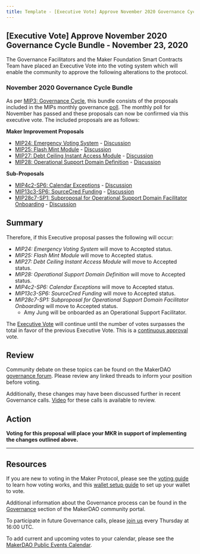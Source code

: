 ```yaml
---
title: Template - [Executive Vote] Approve November 2020 Governance Cycle Bundle - November 23, 2020
---
```


## [Executive Vote] Approve November 2020 Governance Cycle Bundle - November 23, 2020

The Governance Facilitators and the Maker Foundation Smart Contracts Team have placed an Executive Vote into the voting system which will enable the community to approve the following alterations to the protocol.

### November 2020 Governance Cycle Bundle

As per [MIP3: Governance Cycle](https://github.com/makerdao/mips/blob/master/MIP3/mip3.md), this bundle consists of the proposals included in the MIPs monthly governance [poll](https://vote.makerdao.com/polling/QmWaNdbq?network=mainnet#poll-detail). The monthly poll for November has passed and these proposals can now be confirmed via this executive vote. The included proposals are as follows:

**Maker Improvement Proposals**

- [MIP24: Emergency Voting System](https://github.com/makerdao/mips/blob/formal-submission/MIP24/mip24.md) - [Discussion](https://forum.makerdao.com/t/mip24-emergency-voting-system-replaces-mip-5/4009)
- [MIP25: Flash Mint Module](https://github.com/makerdao/mips/blob/formal-submission/MIP25/mip25.md) - [Discussion](https://forum.makerdao.com/t/mip25-flash-mint-module/4400)
- [MIP27: Debt Ceiling Instant Access Module](https://github.com/makerdao/mips/blob/formal-submission/MIP27/mip27.md) - [Discussion](https://forum.makerdao.com/t/mip27-debt-ceiling-instant-access-module/4625)
- [MIP28: Operational Support Domain Definition](https://github.com/makerdao/mips/blob/formal-submission/MIP28/mip28.md) - [Discussion](https://forum.makerdao.com/t/mip28-operational-support-domain-definition/4627)

**Sub-Proposals**

- [MIP4c2-SP6: Calendar Exceptions](https://github.com/makerdao/mips/blob/formal-submission/MIP4/MIP4c2-Subproposals/MIP4c2-SP6.md) - [Discussion](https://forum.makerdao.com/t/mip4c2-sp6-calendar-exceptions/4546)
- [MIP13c3-SP6: SourceCred Funding](https://github.com/makerdao/mips/blob/formal-submission/MIP13/MIP13c3-Subproposals/MIP13c3-SP6.md) - [Discussion](https://forum.makerdao.com/t/mip13c3-sp6-sourcecred-funding/4545)
- [MIP28c7-SP1: Subproposal for Operational Support Domain Facilitator Onboarding](https://github.com/makerdao/mips/blob/formal-submission/MIP28/MIP28c7-Subproposals/MIP28c7-SP1.md) - [Discussion](https://forum.makerdao.com/t/mip28c7-sp1-subproposal-for-operational-support-domain-facilitator-onboarding/4628)

## Summary

Therefore, if this Executive proposal passes the following will occur:

- _MIP24: Emergency Voting System_ will move to Accepted status.
- _MIP25: Flash Mint Module_ will move to Accepted status.
- _MIP27: Debt Ceiling Instant Access Module_ will move to Accepted status.
- _MIP28: Operational Support Domain Definition_ will move to Accepted status.
- _MIP4c2-SP6: Calendar Exceptions_ will move to Accepted status.
- _MIP13c3-SP6: SourceCred Funding_ will move to Accepted status.
- _MIP28c7-SP1: Subproposal for Operational Support Domain Facilitator Onboarding_ will move to Accepted status.
  - Amy Jung will be onboarded as an Operational Support Facilitator.

The [Executive Vote](https://community-development.makerdao.com/en/learn/governance/on-chain-gov) will continue until the number of votes surpasses the total in favor of the previous Executive Vote. This is a [continuous approval](https://community-development.makerdao.com/en/learn/governance/how-voting-works) vote.

## Review

Community debate on these topics can be found on the MakerDAO [governance forum](https://forum.makerdao.com/). Please review any linked threads to inform your position before voting.

Additionally, these changes may have been discussed further in recent Governance calls. [Video](https://www.youtube.com/playlist?list=PLLzkWCj8ywWNq5-90-Id6VPSsrk4OWVan) for these calls is available to review.

## Action

**Voting for this proposal will place your MKR in support of implementing the changes outlined above.**

---

## Resources

If you are new to voting in the Maker Protocol, please see the [voting guide](https://community-development.makerdao.com/en/learn/governance/how-voting-works/) to learn how voting works, and this [wallet setup guide](https://community-development.makerdao.com/en/learn/governance/voting-setup/) to set up your wallet to vote.

Additional information about the Governance process can be found in the [Governance](https://community-development.makerdao.com/en/learn/governance) section of the MakerDAO community portal.

To participate in future Governance calls, please [join us](https://github.com/makerdao/community/tree/master/governance/governance-and-risk-meetings) every Thursday at 16:00 UTC.

To add current and upcoming votes to your calendar, please see the [MakerDAO Public Events Calendar](https://calendar.google.com/calendar/embed?src=makerdao.com_3efhm2ghipksegl009ktniomdk%40group.calendar.google.com&ctz=UTC&mode=week&showCalendars=0&showPrint=0).
